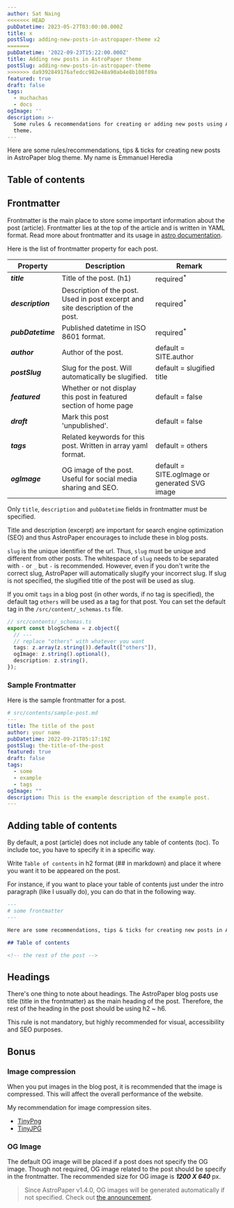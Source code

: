 ```yaml
---
author: Sat Naing
<<<<<<< HEAD
pubDatetime: 2023-05-27T03:00:00.000Z
title: x
postSlug: adding-new-posts-in-astropaper-theme x2
=======
pubDatetime: '2022-09-23T15:22:00.000Z'
title: Adding new posts in AstroPaper theme
postSlug: adding-new-posts-in-astropaper-theme
>>>>>>> da9392849176afedcc982e48a90ab4e8b108f89a
featured: true
draft: false
tags:
  - muchachas
  - docs
ogImage: ''
description: >-
  Some rules & recommendations for creating or adding new posts using AstroPaper
  theme.
---
```


Here are some rules/recommendations, tips & ticks for creating new posts in AstroPaper blog theme. My name is Emmanuel Heredia

## Table of contents

## Frontmatter

Frontmatter is the main place to store some important information about the post (article). Frontmatter lies at the top of the article and is written in YAML format. Read more about frontmatter and its usage in [astro documentation](https://docs.astro.build/en/guides/markdown-content/).

Here is the list of frontmatter property for each post.

| Property          | Description                                                                     | Remark                                        |
| ----------------- | ------------------------------------------------------------------------------- | --------------------------------------------- |
| ***title***       | Title of the post. (h1)                                                         | required<sup>\*</sup>                         |
| ***description*** | Description of the post. Used in post excerpt and site description of the post. | required<sup>\*</sup>                         |
| ***pubDatetime*** | Published datetime in ISO 8601 format.                                          | required<sup>\*</sup>                         |
| ***author***      | Author of the post.                                                             | default = SITE.author                         |
| ***postSlug***    | Slug for the post. Will automatically be slugified.                             | default = slugified title                     |
| ***featured***    | Whether or not display this post in featured section of home page               | default = false                               |
| ***draft***       | Mark this post 'unpublished'.                                                   | default = false                               |
| ***tags***        | Related keywords for this post. Written in array yaml format.                   | default = others                              |
| ***ogImage***     | OG image of the post. Useful for social media sharing and SEO.                  | default = SITE.ogImage or generated SVG image |

Only `title`, `description` and `pubDatetime` fields in frontmatter must be specified.

Title and description (excerpt) are important for search engine optimization (SEO) and thus AstroPaper encourages to include these in blog posts.

`slug` is the unique identifier of the url. Thus, `slug` must be unique and different from other posts. The whitespace of `slug` needs to be separated with `-` or `_` but `-` is recommended. However, even if you don't write the correct slug, AstroPaper will automatically slugify your incorrect slug. If slug is not specified, the slugified title of the post will be used as slug.

If you omit `tags` in a blog post (in other words, if no tag is specified), the default tag `others` will be used as a tag for that post. You can set the default tag in the `/src/content/_schemas.ts` file.

```ts
// src/contents/_schemas.ts
export const blogSchema = z.object({
  // ---
  // replace "others" with whatever you want
  tags: z.array(z.string()).default(["others"]),
  ogImage: z.string().optional(),
  description: z.string(),
});
```

### Sample Frontmatter

Here is the sample frontmatter for a post.

```yaml
# src/contents/sample-post.md
---
title: The title of the post
author: your name
pubDatetime: 2022-09-21T05:17:19Z
postSlug: the-title-of-the-post
featured: true
draft: false
tags:
  - some
  - example
  - tags
ogImage: ""
description: This is the example description of the example post.
---
```

## Adding table of contents

By default, a post (article) does not include any table of contents (toc). To include toc, you have to specify it in a specific way.

Write `Table of contents` in h2 format (## in markdown) and place it where you want it to be appeared on the post.

For instance, if you want to place your table of contents just under the intro paragraph (like I usually do), you can do that in the following way.

```md
---
# some frontmatter
---

Here are some recommendations, tips & ticks for creating new posts in AstroPaper blog theme.

## Table of contents

<!-- the rest of the post -->
```

## Headings

There's one thing to note about headings. The AstroPaper blog posts use title (title in the frontmatter) as the main heading of the post. Therefore, the rest of the heading in the post should be using h2 ~ h6.

This rule is not mandatory, but highly recommended for visual, accessibility and SEO purposes.

## Bonus

### Image compression

When you put images in the blog post, it is recommended that the image is compressed. This will affect the overall performance of the website.

My recommendation for image compression sites.

* [TinyPng](https://tinypng.com/)
* [TinyJPG](https://tinyjpg.com/)

### OG Image

The default OG image will be placed if a post does not specify the OG image. Though not required, OG image related to the post should be specify in the frontmatter. The recommended size for OG image is ***1200 X 640*** px.

> Since AstroPaper v1.4.0, OG images will be generated automatically if not specified. Check out [the announcement](https://astro-paper.pages.dev/posts/dynamic-og-image-generation-in-astropaper-blog-posts/).
